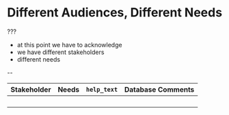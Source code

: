 # Different Audiences, Different Needs

???

- at this point we have to acknowledge
- we have different stakeholders
- different needs

--

| Stakeholder | Needs | `help_text` | Database Comments |
|------------|-------|-------------|--------------|
| &nbsp; | &nbsp; | &nbsp; | &nbsp; |
